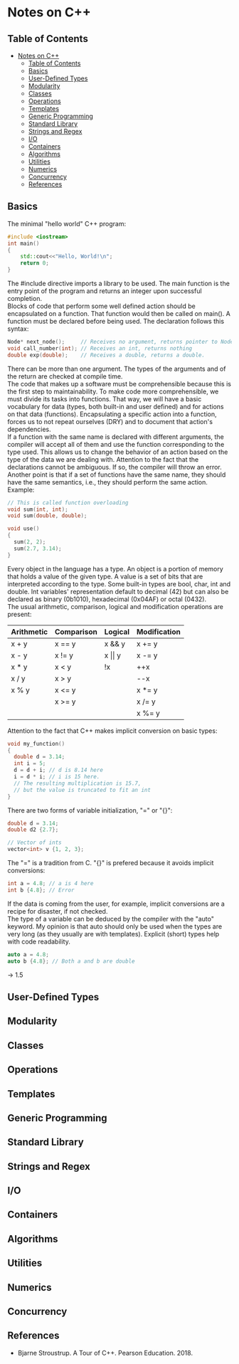 # Notes on C++

## Table of Contents

- [Notes on C++](#notes-on-c)
  - [Table of Contents](#table-of-contents)
  - [Basics](#basics)
  - [User-Defined Types](#user-defined-types)
  - [Modularity](#modularity)
  - [Classes](#classes)
  - [Operations](#operations)
  - [Templates](#templates)
  - [Generic Programming](#generic-programming)
  - [Standard Library](#standard-library)
  - [Strings and Regex](#strings-and-regex)
  - [I/O](#io)
  - [Containers](#containers)
  - [Algorithms](#algorithms)
  - [Utilities](#utilities)
  - [Numerics](#numerics)
  - [Concurrency](#concurrency)
  - [References](#references)

## Basics

The minimal "hello world" C++ program:

```cpp
#include <iostream>
int main()
{
    std::cout<<"Hello, World!\n";
    return 0;
}
```

The #include directive imports a library to be used. The main function is the entry point of the program and returns an integer upon successful completion.  
Blocks of code that perform some well defined action should be encapsulated on a function. That function would then be called on main(). A function must be declared before being used. The declaration follows this syntax:

```cpp
Node* next_node();     // Receives no argument, returns pointer to Node
void call_number(int); // Receives an int, returns nothing
double exp(double);    // Receives a double, returns a double.
```

There can be more than one argument. The types of the arguments and of the return are checked at compile time.  
The code that makes up a software must be comprehensible because this is the first step to maintainability. To make code more comprehensible, we must divide its tasks into functions. That way, we will have a basic vocabulary for data (types, both built-in and user defined) and for actions on that data (functions). Encapsulating a specific action into a function, forces us to not repeat ourselves (DRY) and to document that action's dependencies.  
If a function with the same name is declared with different arguments, the compiler will accept all of them and use the function corresponding to the type used. This allows us to change the behavior of an action based on the type of the data we are dealing with. Attention to the fact that the declarations cannot be ambiguous. If so, the compiler will throw an error. Another point is that if a set of functions have the same name, they should have the same semantics, i.e., they should perform the same action. Example:

```cpp
// This is called function overloading
void sum(int, int);
void sum(double, double);

void use()
{
  sum(2, 2);
  sum(2.7, 3.14);
}
```

Every object in the language has a type. An object is a portion of memory that holds a value of the given type. A value is a set of bits that are interpreted according to the type. Some built-in types are bool, char, int and double. Int variables' representation default to decimal (42) but can also be declared as binary (0b1010), hexadecimal (0x04AF) or octal (0432).  
The usual arithmetic, comparison, logical and modification operations are present:

|Arithmetic|Comparison|  Logical   |Modification|
|----------|----------|------------|------------|
|x + y     |  x == y  |   x && y   |   x += y   |
|x - y     |  x != y  |   x \|\| y   |   x -= y   |
|x * y     |  x < y   |     !x     |   ++x      |
|x / y     |  x > y   |            |   --x      |
|x % y     |  x <= y  |            |   x *= y   |
|          |  x >= y  |            |   x /= y   |
|          |          |            |   x %= y   |

Attention to the fact that C++ makes implicit conversion on basic types:

```cpp
void my_function()
{
  double d = 3.14;
  int i = 5;
  d = d + i; // d is 8.14 here  
  i = d * i; // i is 15 here.
  // The resulting multiplication is 15.7,
  // but the value is truncated to fit an int
}
```

There are two forms of variable initialization, "=" or "{}":

```cpp
double d = 3.14;
double d2 {2.7};

// Vector of ints
vector<int> v {1, 2, 3};
```

The "=" is a tradition from C. "{}" is prefered because it avoids implicit conversions:

```cpp
int a = 4.8; // a is 4 here
int b {4.8}; // Error
```

If the data is coming from the user, for example, implicit conversions are a recipe for disaster, if not checked.  
The type of a variable can be deduced by the compiler with the "auto" keyword. My opinion is that auto should only be used when the types are very long (as they usually are with templates). Explicit (short) types help with code readability.

```cpp
auto a = 4.8;
auto b {4.8}; // Both a and b are double
```

-> 1.5


## User-Defined Types

## Modularity

## Classes

## Operations

## Templates

## Generic Programming

## Standard Library

## Strings and Regex

## I/O

## Containers

## Algorithms

## Utilities

## Numerics

## Concurrency

## References

- Bjarne Stroustrup. A Tour of C++. Pearson Education. 2018.